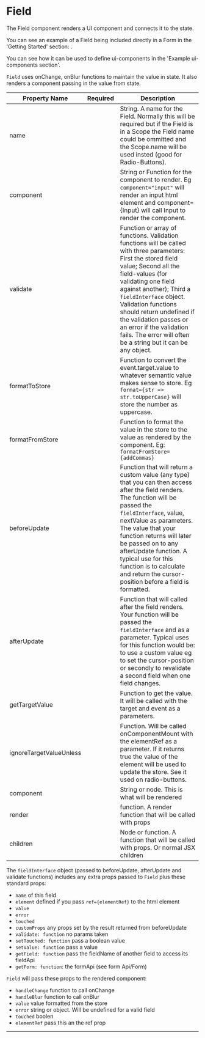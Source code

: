 # Field

The Field component renders a UI component and connects it to the state.

You can see an example of a Field being included directly in a Form in the 'Getting Started' section: <Field name="firstName" component="input"/>. 

You can see how it can be used to define ui-components in the 'Example ui-components section'.

`Field` uses onChange, onBlur functions to maintain the value in state. It also renders a component passing in the value from state.

| Property Name           | Required | Description                                                                                                                                                                                                                                                                                                                                                                                             |
|-------------------------|----------|---------------------------------------------------------------------------------------------------------------------------------------------------------------------------------------------------------------------------------------------------------------------------------------------------------------------------------------------------------------------------------------------------------|
| name                    |          | String. A name for the Field. Normally this will be required but if the Field is in a Scope the Field name could be ommitted and the Scope.name will be used insted (good for Radio-Buttons).                                                                                                                                                                                                                                                                                                                                                                     |
| component               |          | String or Function for the component to render. Eg `component="input"` will render an input html element and component={Input} will call Input to render the component.                                                                                                                                                                                                                                 |
| validate                |          | Function or array of functions. Validation functions will be called with three parameters: First the stored field value; Second all the field-values (for validating one field against another); Third a `fieldInterface` object. Validation functions should return undefined if the validation passes or an error if the validation fails. The error will often be a string but it can be any object. |
| formatToStore           |          | Function to convert the event.target.value to whatever semantic value makes sense to store.  Eg `format={str => str.toUpperCase}` will store the number as uppercase.                                                                                                                                                                                                                                   |
| formatFromStore         |          | Function to format the value in the store to the value as rendered by the component. Eg: `formatFromStore={addCommas}`                                                                                                                                                                                                                                                                                  |
| beforeUpdate            |          | Function that will return a custom value (any type) that you can then access after the field renders. The function will be passed the `fieldInterface`, value, nextValue as parameters. The value that your function returns will later be passed on to any afterUpdate function. A typical use for this function is to calculate and return the cursor-position before a field is formatted.           |
| afterUpdate             |          | Function that will called after the field renders. Your function will be passed the `fieldInterface` and as a parameter. Typical uses for this function would be: to use a custom value eg to set the cursor-position or secondly to revalidate a second field when one field changes.                                                                                                                  |
| getTargetValue          |          | Function to get the value. It will be called with the target and event as a parameters.                                                                                                                                                                                                                                                                                                                 |
| ignoreTargetValueUnless |          | Function. Will be called onComponentMount with the elementRef as a parameter.  If it returns true the value of the element will be used to update the store. See it used on radio-buttons.                                                                                                                                              |
| component               |          | String or node. This is what will be rendered                                                                                                                                                                                                                                                                                                                                                           |
| render                  |          | function. A render function that will be called with props                                                                                                                                                                                                                                                                                                                                              |
| children                |          | Node or function. A function that will be called with props. Or normal JSX children                                                                                                                                                                                                                                                                                                                     |


The `fieldInterface` object (passed to beforeUpdate, afterUpdate and validate functions) includes any extra props passed to `Field` plus these standard props: 
* `name` of this field
* `element` defined if you pass `ref={elementRef}` to the html element
* `value`
* `error`
* `touched`
* `customProps` any props set by the result returned from beforeUpdate
* `validate: function` no params taken
* `setTouched: function` pass a boolean value
* `setValue: function` pass a value
* `getField: function` pass the fieldName of another field to access its fieldApi
* `getForm: function`: the formApi (see form Api/Form)

`Field` will pass these props to the rendered component:
* `handleChange` function to call onChange
* `handleBlur` function to call onBlur
* `value` value formatted from the store
* `error` string or object. Will be undefined for a valid field 
* `touched` boolen
* `elementRef` pass this an the ref prop

---
